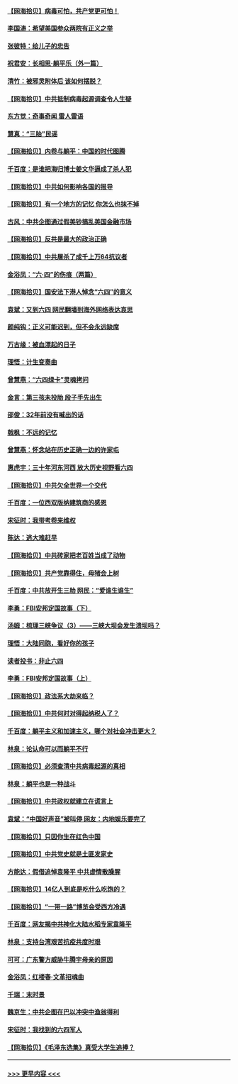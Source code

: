 #### [【网海拾贝】病毒可怕，共产党更可怕！](../pages/nsc993/n13020728.md?t=06141651) 
#### [李国涛：希望美国参众两院有正义之举](../pages/nsc993/n13020674.md?t=06141651) 
#### [张彼特：给儿子的忠告](../pages/nsc993/n13018934.md?t=06141651) 
#### [祝君安：长相思‧躺平乐（外一篇）](../pages/nsc993/n13018923.md?t=06141651) 
#### [清竹：被邪灵附体后 该如何摆脱？](../pages/nsc993/n13018877.md?t=06141651) 
#### [【网海拾贝】中共抵制病毒起源调查令人生疑](../pages/nsc993/n13017785.md?t=06141651) 
#### [东方觉：奇事奇闻 雷人雷语](../pages/nsc993/n13017577.md?t=06141651) 
#### [慧真：“三胎”民谣](../pages/nsc993/n13017394.md?t=06141651) 
#### [【网海拾贝】内卷与躺平：中国的时代图腾](../pages/nsc993/n13016128.md?t=06141651) 
#### [千百度：是谁把海归博士姜文华逼成了杀人犯](../pages/nsc993/n13015218.md?t=06141651) 
#### [【网海拾贝】中共如何影响各国的报导](../pages/nsc993/n13012599.md?t=06141651) 
#### [【网海拾贝】有一个地方的记忆 你怎么也抹不掉](../pages/nsc993/n13009802.md?t=06141651) 
#### [古风：中共企图通过假美钞搞乱美国金融市场](../pages/nsc993/n13009626.md?t=06141651) 
#### [【网海拾贝】反共是最大的政治正确](../pages/nsc993/n13007051.md?t=06141651) 
#### [【网海拾贝】中共屠杀了成千上万64抗议者](../pages/nsc993/n13002713.md?t=06141651) 
#### [金浴凤：“六·四”的伤痕（两篇）](../pages/nsc993/n13001719.md?t=06141651) 
#### [【网海拾贝】国安法下港人悼念“六四”的意义](../pages/nsc993/n13001039.md?t=06141651) 
#### [袁斌：又到六四 网民翻墙到海外网络表达哀思](../pages/nsc993/n13000995.md?t=06141651) 
#### [颜纯钩：正义可能迟到，但不会永远缺席](../pages/nsc993/n13000920.md?t=06141651) 
#### [万古缘：被血漂起的日子](../pages/nsc993/n13000914.md?t=06141651) 
#### [理悟：计生变奏曲](../pages/nsc993/n13000414.md?t=06141651) 
#### [曾慧燕：“六四绿卡”灵魂拷问](../pages/nsc993/n13000277.md?t=06141651) 
#### [金言：第三孩未投胎 段子手先出生](../pages/nsc993/n13000215.md?t=06141651) 
#### [邵俊：32年前没有喊出的话](../pages/nsc993/n13000181.md?t=06141651) 
#### [戟枫：不远的记忆](../pages/nsc993/n13000121.md?t=06141651) 
#### [曾慧燕：怀念站在历史正确一边的许家屯](../pages/nsc993/n13000073.md?t=06141651) 
#### [惠虎宇：三十年河东河西 放大历史视野看六四](../pages/nsc993/n13000018.md?t=06141651) 
#### [【网海拾贝】中共欠全世界一个交代](../pages/nsc993/n12998706.md?t=06141651) 
#### [千百度：一位西双版纳建筑商的感恩](../pages/nsc993/n12998487.md?t=06141651) 
#### [宋征时：我带考卷来维权](../pages/nsc993/n12994088.md?t=06141651) 
#### [陈达：逃大难赶早](../pages/nsc993/n12993569.md?t=06141651) 
#### [【网海拾贝】中共砖家把老百姓当成了动物](../pages/nsc993/n12993483.md?t=06141651) 
#### [【网海拾贝】共产党靠得住，母猪会上树](../pages/nsc993/n12990730.md?t=06141651) 
#### [千百度：中共放开生三胎 网民：“爱谁生谁生”](../pages/nsc993/n12990644.md?t=06141651) 
#### [李勇：FBI安邦定国故事（下）](../pages/nsc993/n12987854.md?t=06141651) 
#### [汤姆：梳理三峡争议（3）——三峡大坝会发生溃坝吗？](../pages/nsc993/n12989806.md?t=06141651) 
#### [理悟：大陆同胞，看好你的孩子](../pages/nsc993/n12989778.md?t=06141651) 
#### [读者投书：非止六四](../pages/nsc993/n12989673.md?t=06141651) 
#### [李勇：FBI安邦定国故事（上）](../pages/nsc993/n12987749.md?t=06141651) 
#### [【网海拾贝】政法系大劫来临？](../pages/nsc993/n12987596.md?t=06141651) 
#### [【网海拾贝】中共何时对得起纳税人了？](../pages/nsc993/n12985578.md?t=06141651) 
#### [千百度：躺平主义和加速主义，哪个对社会冲击更大？](../pages/nsc993/n12985512.md?t=06141651) 
#### [林泉：论认命可以而躺平不行](../pages/nsc993/n12985505.md?t=06141651) 
#### [【网海拾贝】必须查清中共病毒起源的真相](../pages/nsc993/n12984276.md?t=06141651) 
#### [林泉：躺平也是一种战斗](../pages/nsc993/n12984194.md?t=06141651) 
#### [【网海拾贝】中共政权就建立在谎言上](../pages/nsc993/n12981880.md?t=06141651) 
#### [袁斌：“中国好声音”被叫停 网友：内地娱乐要完了](../pages/nsc993/n12981826.md?t=06141651) 
#### [【网海拾贝】只因你生在红色中国](../pages/nsc993/n12979096.md?t=06141651) 
#### [【网海拾贝】中共党史就是土匪发家史](../pages/nsc993/n12976478.md?t=06141651) 
#### [方能达：假借追悼袁隆平 中共虚情散臊腥](../pages/nsc993/n12976396.md?t=06141651) 
#### [【网海拾贝】14亿人到底是吃什么吃饱的？](../pages/nsc993/n12974125.md?t=06141651) 
#### [【网海拾贝】“一带一路”博览会受西方冷遇](../pages/nsc993/n12971787.md?t=06141651) 
#### [千百度：网友揭中共神化大陆水稻专家袁隆平](../pages/nsc993/n12971733.md?t=06141651) 
#### [林泉：支持台湾艰苦抗疫共度时艰](../pages/nsc993/n12971350.md?t=06141651) 
#### [可可：广东警方威胁牛腾宇母亲的原因](../pages/nsc993/n12971100.md?t=06141651) 
#### [金浴凤：红楼春·文革招魂曲](../pages/nsc993/n12970354.md?t=06141651) 
#### [千瑞：末时景](../pages/nsc993/n12970337.md?t=06141651) 
#### [魏京生：中共企图在巴以冲突中渔翁得利](../pages/nsc993/n12970286.md?t=06141651) 
#### [宋征时：我找到的六四军人](../pages/nsc993/n12970213.md?t=06141651) 
#### [【网海拾贝】《毛泽东选集》真受大学生追捧？](../pages/nsc993/n12968779.md?t=06141651) 

----
#### [ >>> 更早内容 <<< ](../indexes/nsc993-earlier.md)
